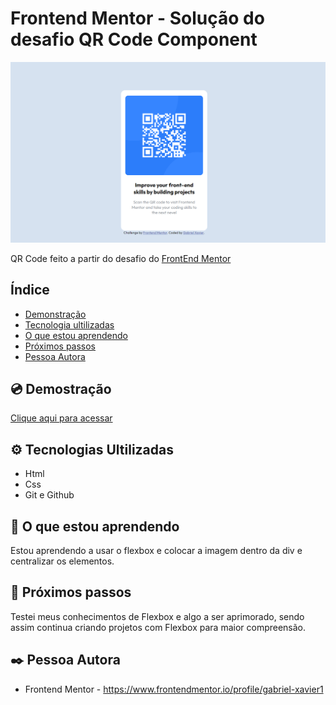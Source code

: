  #  Frontend Mentor - Solução do desafio QR Code Component

![preview](./.github/previewqrcode.png)


QR Code feito a partir do desafio do  <a href='https://www.frontendmentor.io/challenges/product-preview-card-component-GO7UmttRfa'>FrontEnd Mentor<a> 


## Índice
- <a href='#demonstracao'>Demonstração</a>
- <a href='#tecnologia-ultilizadas'>Tecnologia ultilizadas</a>
- <a href='#o-que-estou-aprendendo'>O que estou aprendendo </a>
- <a href='#proximos-passos'>Próximos passos</a>
- <a href='#pessoa-autora '>Pessoa Autora </a>


## 💿 Demostração 
[Clique aqui para acessar](https://gabriel-xavier1.github.io/nlw-esports-explorer)

## ⚙️ Tecnologias Ultilizadas 

- Html
- Css
- Git e Github

## 🧠 O que estou aprendendo

Estou aprendendo a usar o flexbox e colocar a imagem dentro da div e centralizar os elementos. 


## 👟 Próximos passos

Testei meus conhecimentos de Flexbox e algo a ser aprimorado, sendo assim continua criando projetos com Flexbox para maior compreensão.

## ✒️ Pessoa Autora 
- Frontend Mentor - https://www.frontendmentor.io/profile/gabriel-xavier1





